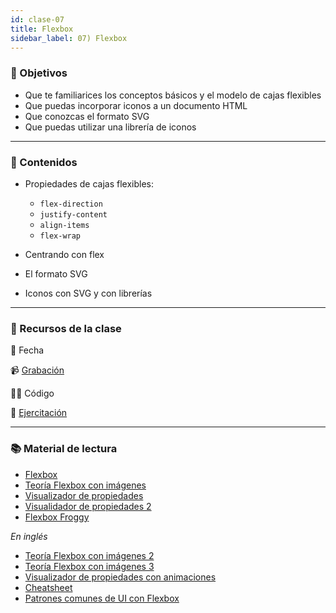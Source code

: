 ```yaml
---
id: clase-07
title: Flexbox
sidebar_label: 07) Flexbox
---
```


### 🏁 Objetivos

- Que te familiarices los conceptos básicos y el modelo de cajas flexibles
- Que puedas incorporar iconos a un documento HTML
- Que conozcas el formato SVG
- Que puedas utilizar una librería de iconos

---

### 📝 Contenidos

- Propiedades de cajas flexibles:
  - `flex-direction`
  - `justify-content`
  - `align-items`
  - `flex-wrap`
- Centrando con flex

- El formato SVG
- Iconos con SVG y con librerías

---

### 🚀 Recursos de la clase

📆 Fecha

📹 [Grabación](https://us02web.zoom.us/rec/share/p3cFKREKNMVrXORb2Ic_HjAyjEUHBGb0q9GDphckuoMicxByz6bB9Tgr883X5a3i._ot1NPDkhkf61mSJ)

👩‍💻 Código

💪 [Ejercitación](https://github.com/Ada-IT/ejercicios-frontend/blob/master/modulo-1/ejercicios/07-flexbox.md)

---

### 📚 Material de lectura

- [Flexbox](https://frontend.adaitw.org/docs/html-css/hc17)
- [Teoría Flexbox con imágenes](https://ada7matm.github.io/pages/flexbox.html)
- [Visualizador de propiedades](https://codepen.io/enxaneta/full/adLPwv/)
- [Visualidador de propiedades 2](http://flexbox.help/)
- [Flexbox Froggy](http://flexboxfroggy.com/#es)

_En inglés_

- [Teoría Flexbox con imágenes 2](https://css-tricks.com/snippets/css/a-guide-to-flexbox/)
- [Teoría Flexbox con imágenes 3](https://github.com/samanthaming/Flexbox30)
- [Visualizador de propiedades con animaciones](https://www.freecodecamp.org/news/an-animated-guide-to-flexbox-d280cf6afc35/)
- [Cheatsheet](https://jonibologna.com/flexbox-cheatsheet)
- [Patrones comunes de UI con Flexbox](https://www.flexboxpatterns.com/)
